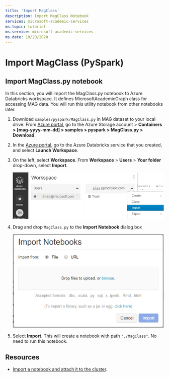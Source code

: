```yaml
---
title: 'Import MagClass'
description: Import MagClass Notebook
services: microsoft-academic-services
ms.topic: tutorial
ms.service: microsoft-academic-services
ms.date: 10/20/2020
---
```

# Import MagClass (PySpark)

## Import MagClass.py notebook

In this section, you will import the MagClass.py notebook to Azure Databricks workspace.
It defines MicrosoftAcademicGraph class for accessing MAG data.
You will run this utility notebook from other notebooks later.

1. Download `samples/pyspark/MagClass.py` in MAG dataset to your local drive. From [Azure portal](https://portal.azure.com), go to the Azure Storage account > **Containers > [mag-yyyy-mm-dd] > samples > pyspark > MagClass.py > Download**.

1. In the [Azure portal](https://portal.azure.com), go to the Azure Databricks service that you created, and select **Launch Workspace**.

1. On the left, select **Workspace**. From **Workspace** > **Users** > **Your folder** drop-down, select **Import**.

    ![Import a notebook in Databricks](media/databricks/import-notebook-menu.png "import notebook in Databricks")
    
1. Drag and drop `MagClass.py` to the **Import Notebook** dialog box

    ![Provide details for a notebook in Databricks](media/databricks/import-notebook-dialog.png "Provide details for a notebook in Databricks")

1. Select **Import**. This will create a notebook with path `"./MagClass"`. No need to run this notebook.

## Resources

* [Import a notebook and attach it to the cluster](https://docs.databricks.com/user-guide/notebooks/notebook-manage.html#import-a-notebook).
